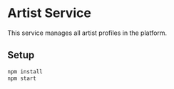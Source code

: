 # Artist Service

This service manages all artist profiles in the platform.

## Setup

```bash
npm install
npm start